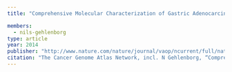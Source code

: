 ```yaml
---
title: "Comprehensive Molecular Characterization of Gastric Adenocarcinoma"

members:
  - nils-gehlenborg
type: article
year: 2014
publisher: "http://www.nature.com/nature/journal/vaop/ncurrent/full/nature13480.html"
citation: "The Cancer Genome Atlas Network, incl. N Gehlenborg, “Comprehensive Molecular Characterization of Gastric Adenocarcinoma”, *Nature*."
---
```

